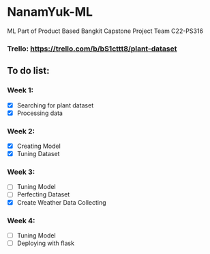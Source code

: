 # NanamYuk-ML
ML Part of Product Based Bangkit Capstone Project Team C22-PS316
### Trello: https://trello.com/b/bS1cttt8/plant-dataset
## To do list:
### Week 1:
 - [x] Searching for plant dataset
 - [x] Processing data
### Week 2:
 - [x] Creating Model
 - [x] Tuning Dataset
### Week 3:
 - [ ] Tuning Model
 - [ ] Perfecting Dataset
 - [x] Create Weather Data Collecting
### Week 4:
 - [ ] Tuning Model
 - [ ] Deploying with flask
